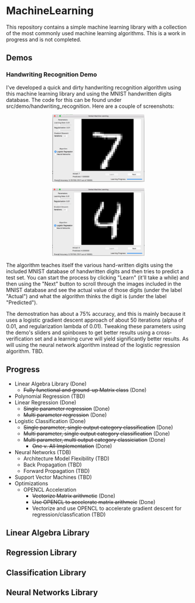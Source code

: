 # MachineLearning

This repository contains a simple machine learning library with a collection of the most commonly used machine learning algorithms. This is a work in progress and is not completed.
## Demos
### Handwriting Recognition Demo
I've developed a quick and dirty handwriting recognition algorithm using this machine learning library and using the MNIST handwritten digits database. The code for this can be found under src/demo/handwriting_recognition. Here are a couple of screenshots:

<p align="center">
<img src="https://github.com/Alishahryar1/Library-for-Machine-Learning-and-Linear-Algebra/blob/master/src/demo/handwriting_recognition/screenshots/digit7.png?raw=true" alt="Digit 7 Prediction" width="50%" height="50%"/>
</p>

<p align="center">
<img src="https://github.com/Alishahryar1/Library-for-Machine-Learning-and-Linear-Algebra/blob/master/src/demo/handwriting_recognition/screenshots/digit4.png?raw=true" alt="Digit 4 Prediction" width="50%" height="50%"/>
</p>
<p>
The algorithm teaches itself the various hand-written digits using the included MNIST database of handwritten digits and then tries to predict a test set. You can start the process by clicking "Learn" (it'll take a while) and then using the "Next" button to scroll through the images included in the MNIST database and see the actual value of those digits (under the label "Actual") and what the algorithm thinks the digit is (under the label "Predicted").
</p>
<p>
The demostration has about a 75% accuracy, and this is mainly because it uses a logistic gradient descent approach of about 50 iterations (alpha of 0.01, and regularization lambda of 0.01). Tweaking these parameters using the demo's sliders and spinboxes to get better results using a cross-verification set and a learning curve will yield significantly better results. As will using the neural network algorithm instead of the logistic regression algorithm. TBD.
</p>

## Progress
* Linear Algebra Library (Done)
  * ~~Fully functional and ground-up Matrix class~~ (Done)
* Polynomial Regression (TBD)
* Linear Regression (Done)
  * ~~Single parameter regression~~ (Done)
  * ~~Multi parameter regression~~ (Done)
* Logistic Classification (Done)
  * ~~Single parameter, single output category classification~~ (Done)
  * ~~Multi parameter, single output category classification~~ (Done)
  * ~~Multi parameter, multi output category classiciation~~ (Done)
    * ~~One v. All Implementation~~ (Done)
* Neural Networks (TDB)
  * Architecture Model Flexibility (TBD)
  * Back Propagation (TBD)
  * Forward Propagation (TBD)
* Support Vector Machines (TBD)
* Optimizations
  * OPENCL Acceleration
    * ~~Vectorize Matrix arithmetic~~ (Done)
    * ~~Use OPENCL to accelerate matrix arithmeic~~ (Done)
    * Vectorize and use OPENCL to accelerate gradient descent for regression/classfication (TBD)


## Linear Algebra Library
## Regression Library
## Classification Library
## Neural Networks Library
